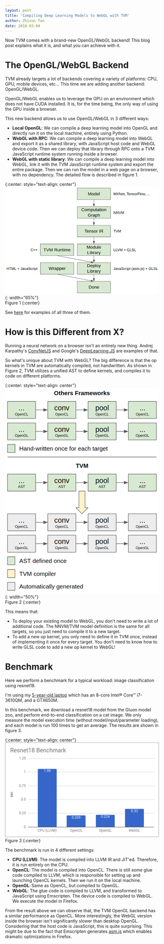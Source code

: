 ```yaml
---
layout: post
title: 'Compiling Deep Learning Models to WebGL with TVM'
author: Zhixun Tan
date: 2018-03-04
---
```


Now TVM comes with a brand-new OpenGL/WebGL backend! This blog post explains
what it is, and what you can achieve with it.

# The OpenGL/WebGL Backend

TVM already targets a lot of backends covering a variety of platforms: CPU, GPU,
mobile devices, etc... This time we are adding another backend: OpenGL/WebGL.

OpenGL/WebGL enables us to leverage the GPU on an environment which does not
have CUDA installed. It is, for the time being, the only way of using the GPU
inside a browser.

This new backend allows us to use OpenGL/WebGL in 3 different ways:
- **Local OpenGL**:
  We can compile a deep learning model into OpenGL and directly
  run it on the local machine, entirely using Python.
- **WebGL with RPC**:
  We can compile a deep learning model into WebGL and export
  it as a shared library, with JavaScript host code and WebGL device code. Then
  we can deploy that library through RPC onto a TVM JavaScript runtime system
  running inside a browser.
- **WebGL with static library**:
  We can compile a deep learning model into WebGL,
  link it with the TVM JavaScript runtime system and export the entire package.
  Then we can run the model in a web page on a browser, with no dependency.
  The detailed flow is described in figure 1.

{:center: style="text-align: center"}
![image](/images/opengl/webgl-flow.png){: width="65%"}<br />
Figure 1
{:center}

See [here](https://github.com/dmlc/nnvm/blob/master/tutorials/from_mxnet_to_webgl.py)
for examples of all three of them.

# How is this Different from X?

Running a neural network on a browser isn't an entirely new thing.
Andrej Karpathy's [ConvNetJS](https://cs.stanford.edu/people/karpathy/convnetjs/)
and Google's [DeepLearning.JS](https://deeplearnjs.org/) are examples of that.

So what's unique about TVM with WebGL? The big difference is that the op kernels
in TVM are automatically compiled, not handwritten. As shown in Figure 2, TVM
utilizes a unified AST to define kernels, and compiles it to code on different
platforms.

{:center: style="text-align: center"}
![](/images/opengl/comparison.png){: width="50%"}<br />
Figure 2
{:center}

This means that:
- To deploy your existing model to WebGL, you don't need to write a lot of
  additional code. The NNVM/TVM model definition is the same for all targets, so
  you just need to compile it to a new target.
- To add a new op kernel, you only need to define it in TVM once, instead of
  implementing it once for every target. You don't need to know how to write
  GLSL code to add a new op kernel to WebGL!

# Benchmark

Here we perform a benchmark for a typical workload: image classification using
resnet18.

I'm using my [5-year-old laptop](https://www.asus.com/us/Laptops/N76VZ/) which
has an 8-core Intel® Core™ i7-3610QM, and a GTX650M.

In this benchmark, we download a resnet18 model from the Gluon model zoo, and
perform end-to-end classification on a cat image. We only measure the model
execution time (without model/input/parameter loading), and each model is run
100 times to get an average. The results are shown in figure 3.

{:center: style="text-align: center"}
![image](/images/opengl/opengl-benchmark.png)<br />
Figure 3
{:center}

The benchmark is run in 4 different settings:
- **CPU (LLVM)**: The model is compiled into LLVM IR and JIT'ed. Therefore, it is
  run entirely on the CPU.
- **OpenCL**: The model is compiled into OpenCL. There is still some glue code
  compiled to LLVM, which is responsible for setting up and launching OpenCL
  kernels. Then we run it on the local machine.
- **OpenGL**: Same as OpenCL, but compiled to OpenGL.
- **WebGL**: The glue code is compiled to LLVM, and transformed to JavaScript using
  Emscripten. The device code is compiled to WebGL. We execute the model in
  Firefox.

From the result above we can observe that, the TVM OpenGL backend has a similar
performance as OpenCL. More interestingly, the WebGL version inside the browser
isn't significantly slower than desktop OpenGL. Considering that the host code
is JavaScript, this is quite surprising. This might be due to the fact that
Emscripten generates [asm.js](http://asmjs.org/) which enables dramatic
optimizations in Firefox.
